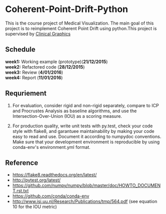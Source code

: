 # Coherent-Point-Drift-Python
This is the course project of Medical Visualization. The main goal of this project is to reimplement Coherent Point Drift using python.This project is supervised by [Clinical Graphics](https://www.clinicalgraphics.com/)

## Schedule
**week1:** Working example (prototype)(**21/12/2015**)  
**week2:** Refactored code (**28/12/2015**)  
**week3:** Review (**4/01/2016**)  
**week4:** Report (**11/01/2016**)  

## Requriement

1. For evaluation, consider rigid and non-rigid separately, compare to ICP and Procrustes Analysis as baseline algorithms, and use the Intersection-Over-Union (IOU) as a scoring measure.

2. For production quality, write unit tests with py.test, check your code style with flake8, and garantuee maintainability by making your code easy to read and use. Document it according to numpydoc conventions. Make sure that your development environment is reproducible by using conda-env's environment.yml format.

## Reference
- https://flake8.readthedocs.org/en/latest/
- http://pytest.org/latest/
- https://github.com/numpy/numpy/blob/master/doc/HOWTO_DOCUMENT.rst.txt
- https://github.com/conda/conda-env
- http://www.isi.uu.nl/Research/Publications/tmp/564.pdf (see equation 10 for the IOU metric)